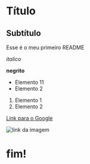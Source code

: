 # Título

## Subtítulo

Esse é o meu primeiro README

*italico*

**negrito**

- Elemento 11
- Elemento 2

1) Elemento 1
2) Elemento 2

[Link para o Google](https://www.google.com)

![link da imagem](https://data4decision.com.br/img/Logo%20Data4Decision.png)

# fim!